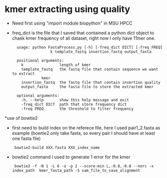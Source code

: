 # kmer extracting using quality

* Need first using "import module biopython" in MSU HPCC
* freq_dict is the file that I saved that contained a python dict object to chaek kmer frequency of all dataset, right now I only have 11mer one.
	
		usage: python FastaProcess.py [-h] [-freq_dict DICT] [-freq FREQ]
				       k template_fastq insertion_fastq output_fasta

		positional arguments:
		  k                length of kmer
		  template_fastq   the fastq file that contain sequence we want to extract
				   kmer
		  insertion_fastq  the fastq file that contain insertion quality
		  output_fasta     the fasta file to store the extracted kmer

		optional arguments:
		  -h, --help       show this help message and exit
		  -freq_dict DICT  path that store frequency dict
		  -freq FREQ       the threshold to filter frequency
	
*use of bowtie2
 * first need to build index on the referece file, here I used pair1_2.fasta as example (bowtie2 only take fasta, so every pair I should have at least one fasta file)
		
		bowtie2-build XXX.fasta XXX_index_name
		
 * bowtie2 command I used to generate 1 error for the kmer
		
		bowtie2 -f -N 1 -L 6 -a -p 2 --score-min L,-0.8,-0.8 --norc -x index_path  kmer_fasta_path -S sam_file_to_save_alignment
		
